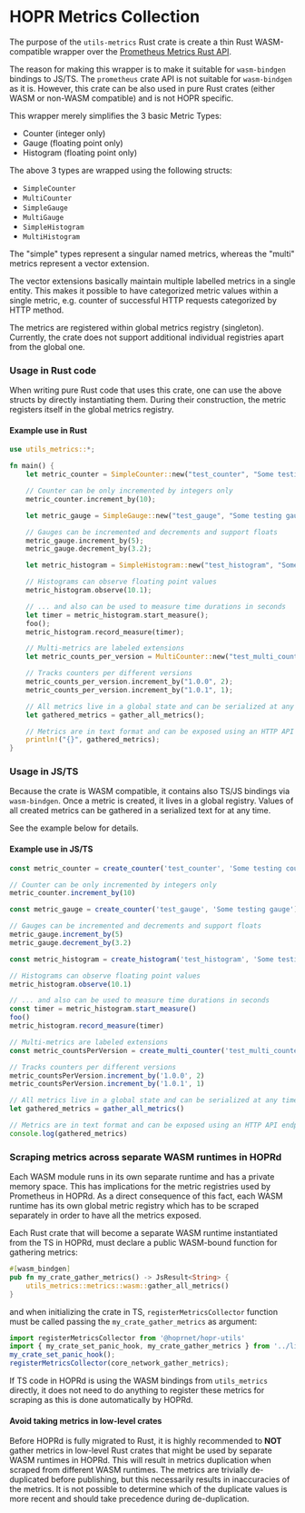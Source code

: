 # HOPR Metrics Collection

The purpose of the `utils-metrics` Rust crate is create a thin Rust WASM-compatible wrapper
over the [Prometheus Metrics Rust API](https://docs.rs/prometheus/latest/prometheus/).

The reason for making this wrapper is to make it suitable for `wasm-bindgen` bindings to JS/TS. The
`prometheus` crate API is not suitable for `wasm-bindgen` as it is. However, this crate can be also used
in pure Rust crates (either WASM or non-WASM compatible) and is not HOPR specific.

This wrapper merely simplifies the 3 basic Metric Types:

- Counter (integer only)
- Gauge (floating point only)
- Histogram (floating point only)

The above 3 types are wrapped using the following structs:

- `SimpleCounter`
- `MultiCounter`
- `SimpleGauge`
- `MultiGauge`
- `SimpleHistogram`
- `MultiHistogram`

The "simple" types represent a singular named metrics, whereas the "multi" metrics represent a
vector extension.

The vector extensions basically maintain multiple labelled metrics in a single
entity. This makes it possible to have categorized metric values within a single metric, e.g.
counter of successful HTTP requests categorized by HTTP method.

The metrics are registered within global metrics registry (singleton).
Currently, the crate does not support additional individual registries apart from the global one.

### Usage in Rust code

When writing pure Rust code that uses this crate, one can use the above structs by directly instantiating them.
During their construction, the metric registers itself in the global metrics registry.

#### Example use in Rust

```rust
use utils_metrics::*;

fn main() {
    let metric_counter = SimpleCounter::new("test_counter", "Some testing counter");

    // Counter can be only incremented by integers only
    metric_counter.increment_by(10);

    let metric_gauge = SimpleGauge::new("test_gauge", "Some testing gauge");

    // Gauges can be incremented and decrements and support floats
    metric_gauge.increment_by(5);
    metric_gauge.decrement_by(3.2);

    let metric_histogram = SimpleHistogram::new("test_histogram", "Some testing histogram");

    // Histograms can observe floating point values
    metric_histogram.observe(10.1);

    // ... and also can be used to measure time durations in seconds
    let timer = metric_histogram.start_measure();
    foo();
    metric_histogram.record_measure(timer);

    // Multi-metrics are labeled extensions
    let metric_counts_per_version = MultiCounter::new("test_multi_counter", "Testing labeled counter", &["version"]);

    // Tracks counters per different versions
    metric_counts_per_version.increment_by("1.0.0", 2);
    metric_counts_per_version.increment_by("1.0.1", 1);

    // All metrics live in a global state and can be serialized at any time
    let gathered_metrics = gather_all_metrics();

    // Metrics are in text format and can be exposed using an HTTP API endpoint
    println!("{}", gathered_metrics);
}
```

### Usage in JS/TS

Because the crate is WASM compatible, it contains also TS/JS bindings via
`wasm-bindgen`.
Once a metric is created, it lives in a global registry. Values of all
created metrics can be gathered in a serialized text for at any time.

See the example below for details.

#### Example use in JS/TS

```js
const metric_counter = create_counter('test_counter', 'Some testing counter')

// Counter can be only incremented by integers only
metric_counter.increment_by(10)

const metric_gauge = create_counter('test_gauge', 'Some testing gauge')

// Gauges can be incremented and decrements and support floats
metric_gauge.increment_by(5)
metric_gauge.decrement_by(3.2)

const metric_histogram = create_histogram('test_histogram', 'Some testing histogram')

// Histograms can observe floating point values
metric_histogram.observe(10.1)

// ... and also can be used to measure time durations in seconds
const timer = metric_histogram.start_measure()
foo()
metric_histogram.record_measure(timer)

// Multi-metrics are labeled extensions
const metric_countsPerVersion = create_multi_counter('test_multi_counter', 'Testing labeled counter', ['version'])

// Tracks counters per different versions
metric_countsPerVersion.increment_by('1.0.0', 2)
metric_countsPerVersion.increment_by('1.0.1', 1)

// All metrics live in a global state and can be serialized at any time
let gathered_metrics = gather_all_metrics()

// Metrics are in text format and can be exposed using an HTTP API endpoint
console.log(gathered_metrics)
```

### Scraping metrics across separate WASM runtimes in HOPRd

Each WASM module runs in its own separate runtime and has a private memory space. This has implications for the metric 
registries used by Prometheus in HOPRd. As a direct consequence of this fact, each WASM runtime has its own global metric
registry which has to be scraped separately in order to have all the metrics exposed.

Each Rust crate that will become a separate WASM runtime instantiated from the TS in HOPRd, must declare a public WASM-bound 
function for gathering metrics:

```rust
#[wasm_bindgen]
pub fn my_crate_gather_metrics() -> JsResult<String> {
    utils_metrics::metrics::wasm::gather_all_metrics()
}
```

and when initializing the crate in TS, `registerMetricsCollector` function must be called
passing the `my_crate_gather_metrics` as argument:

```typescript
import registerMetricsCollector from '@hoprnet/hopr-utils'
import { my_crate_set_panic_hook, my_crate_gather_metrics } from '../lib/my_crate.js'
my_crate_set_panic_hook();
registerMetricsCollector(core_network_gather_metrics);
```

If TS code in HOPRd is using the WASM bindings from `utils_metrics` directly, it does not need to do anything
to register these metrics for scraping as this is done automatically by HOPRd.

#### Avoid taking metrics in low-level crates
Before HOPRd is fully migrated to Rust, it is highly recommended to **NOT** gather metrics in low-level Rust crates
that might be used by separate WASM runtimes in HOPRd. This will result in metrics duplication when scraped from different WASM runtimes.
The metrics are trivially de-duplicated before publishing, but this necessarily results in inaccuracies of the metrics. It is not possible
to determine which of the duplicate values is more recent and should take precedence during de-duplication.
